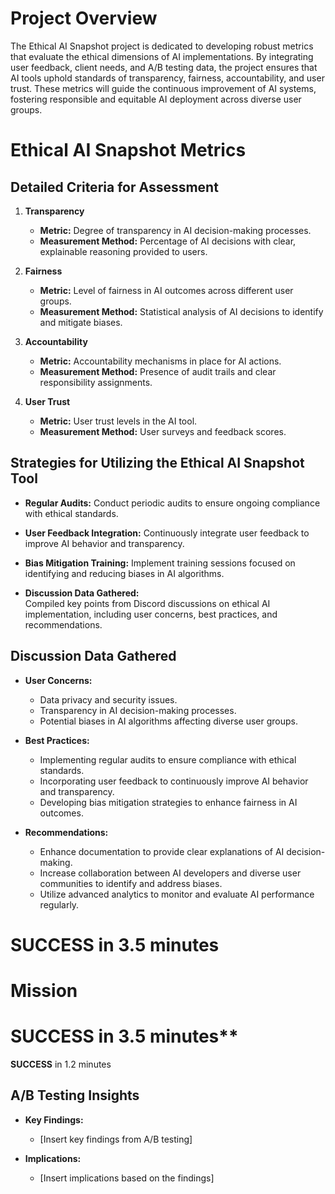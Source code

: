

# Project Overview

The Ethical AI Snapshot project is dedicated to developing robust metrics that evaluate the ethical dimensions of AI implementations. By integrating user feedback, client needs, and A/B testing data, the project ensures that AI tools uphold standards of transparency, fairness, accountability, and user trust. These metrics will guide the continuous improvement of AI systems, fostering responsible and equitable AI deployment across diverse user groups.

# Ethical AI Snapshot Metrics

## Detailed Criteria for Assessment

1. **Transparency**
   - **Metric:** Degree of transparency in AI decision-making processes.
   - **Measurement Method:** Percentage of AI decisions with clear, explainable reasoning provided to users.

2. **Fairness**
   - **Metric:** Level of fairness in AI outcomes across different user groups.
   - **Measurement Method:** Statistical analysis of AI decisions to identify and mitigate biases.

3. **Accountability**
   - **Metric:** Accountability mechanisms in place for AI actions.
   - **Measurement Method:** Presence of audit trails and clear responsibility assignments.

4. **User Trust**
   - **Metric:** User trust levels in the AI tool.
   - **Measurement Method:** User surveys and feedback scores.

## Strategies for Utilizing the Ethical AI Snapshot Tool

- **Regular Audits:** Conduct periodic audits to ensure ongoing compliance with ethical standards.
- **User Feedback Integration:** Continuously integrate user feedback to improve AI behavior and transparency.
- **Bias Mitigation Training:** Implement training sessions focused on identifying and reducing biases in AI algorithms.

- **Discussion Data Gathered:**  
  Compiled key points from Discord discussions on ethical AI implementation, including user concerns, best practices, and recommendations.

## Discussion Data Gathered
- **User Concerns:**
  - Data privacy and security issues.
  - Transparency in AI decision-making processes.
  - Potential biases in AI algorithms affecting diverse user groups.

- **Best Practices:**
  - Implementing regular audits to ensure compliance with ethical standards.
  - Incorporating user feedback to continuously improve AI behavior and transparency.
  - Developing bias mitigation strategies to enhance fairness in AI outcomes.

- **Recommendations:**
  - Enhance documentation to provide clear explanations of AI decision-making.
  - Increase collaboration between AI developers and diverse user communities to identify and address biases.
  - Utilize advanced analytics to monitor and evaluate AI performance regularly.

**SUCCESS** in 3.5 minutes
=======
Mission
===========
**SUCCESS** in 3.5 minutes**
============
**SUCCESS** in 1.2 minutes

## A/B Testing Insights

- **Key Findings:**
  - [Insert key findings from A/B testing]

- **Implications:**
  - [Insert implications based on the findings]